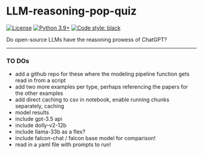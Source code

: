 # LLM-reasoning-pop-quiz

[![License](https://img.shields.io/badge/License-Apache_2.0-green.svg)](https://github.com/daniel-furman/Polyglot-or-Not/blob/main/LICENSE) 
[![Python 3.9+](https://img.shields.io/badge/python-3.9+-blue.svg)](https://www.python.org/downloads/release/python-390/) 
[![Code style: black](https://img.shields.io/badge/code%20style-black-000000.svg)](https://github.com/psf/black) 

Do open-source LLMs have the reasoning prowess of ChatGPT?

---

### TO DOs

* add a github repo for these where the modeling pipeline function gets read in from a script
* add two more examples per type, perhaps referencing the papers for the other examples
* add direct caching to csv in notebook, enable running chunks separately, caching
* model results 
* include gpt-3.5 api
* include dolly-v2-12b
* include llama-33b as a flex?
* include falcon-chat / falcon base model for comparison!
* read in a yaml file with prompts to run!

